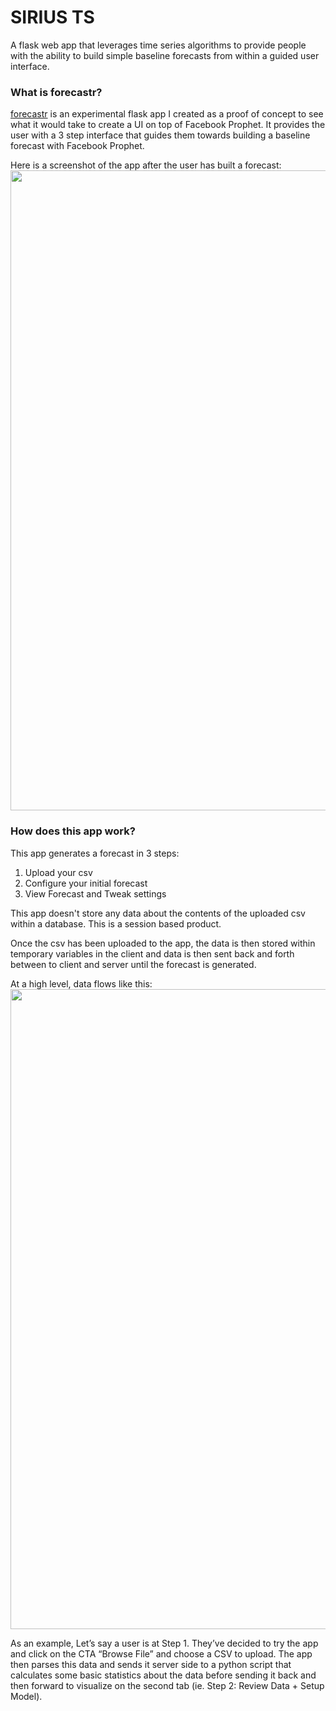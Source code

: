 # SIRIUS TS
A flask web app that leverages time series algorithms to provide people with the ability to build simple baseline forecasts from within a guided user interface.




### What is forecastr?

<a href='https://forecastr-io.herokuapp.com'>forecastr</a> is an experimental flask app I created as a proof of concept to see what it would take to create a UI on top of Facebook Prophet. It provides the user with a 3 step interface that guides them towards building a baseline forecast with Facebook Prophet.

Here is a screenshot of the app after the user has built a forecast:<br/>
<img src="https://raw.githubusercontent.com/garethcull/forecastr/master/static/img/app.png" width="1024" />


### How does this app work?

This app generates a forecast in 3 steps:

1. Upload your csv
2. Configure your initial forecast 
3. View Forecast and Tweak settings

This app doesn't store any data about the contents of the uploaded csv within a database. This is a session based product. 

Once the csv has been uploaded to the app, the data is then stored within temporary variables in the client and data is then sent back and forth between to client and server until the forecast is generated. 

At a high level, data flows like this:<br/>
<img src="https://raw.githubusercontent.com/garethcull/forecastr/master/static/img/data-flow.png" width="1024" />

As an example, Let’s say a user is at Step 1. They’ve decided to try the app and click on the CTA “Browse File” and choose a CSV to upload. The app then parses this data and sends it server side to a python script that calculates some basic statistics about the data before sending it back and then forward to visualize on the second tab (ie. Step 2: Review Data + Setup Model).  




